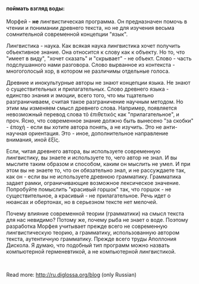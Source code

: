 #### поймать взгляд воды:

Морфей - <b>не</b> лингвистическая программа. Он предназначен помочь в чтении и понимании древнего текста, но не для изучения весьма сомнительной современной концепции "язык".

Лингвистика - наука. Как всякая наука лингвистика хочет получить объективное знание. Она относится к слову как к объекту. Но то, что "имеет в виду", "хочет сказать" и "скрывает" - не объект. Слово - часть подслушанного нами разговора. Слово вырванное из контекста - многоголосый хор, в котором не различимы отдельные голоса.

Древние и инокультурные авторы не знают концепции языка. Не знают о существительных и прилагательных. Слово древнего языка - единство знания и эмоции, всего того, что мы тщательно разграничиваем, считая такое разграничение научным методом. Но этим мы изменяем смысл древнего слова. Например, появляется невозможный перевод слова τὸ ἐπιθετικός как "прилагательное", и проч. Ясно, что современное знание должно быть вынесено "за скобки" - ἐποχή - если вы хотите автора понять, а не изучить. Это не анти-научная ориентация. Это - иное, дополнительное направление внимания, иной ἕξῐς.

Если, читая древнего автора, вы используете современную лингвистику, вы знаете и используете то, чего автор не знал. И вы мыслите таким образом и способом, каким он мыслить не умел. И при этом вы не знаете то, что он обязательно знал, и не рассуждаете так, как он - если вы не используете древнюю грамматику. Грамматика задает рамки, ограничивающие возможное лексическое значение. Попробуйте помыслить "красивый горшок" так, что горшок - не существительное, а красивый - не прилагательное. Речь идет о нюансах и обертонах, но в серьезном тексте нет мелочей.

Почему влияние современной теории (грамматики) на смысл текста для нас невидимо? Потому же, почему рыба не знает о воде. Поэтому разработка Морфея учитывает прежде всего не современную лингвистическую теорию, а грамматику, использованную автором текста, аутентичную грамматику. Прежде всего труды Аполлония Дискола. Я думаю, что подобный тип программ можно назвать компьютерной герменевтикой, а не компьютерной лингвистикой.


&nbsp;

Read more:  <span class="external">http://ru.diglossa.org/blog</span>  (only Russian)
